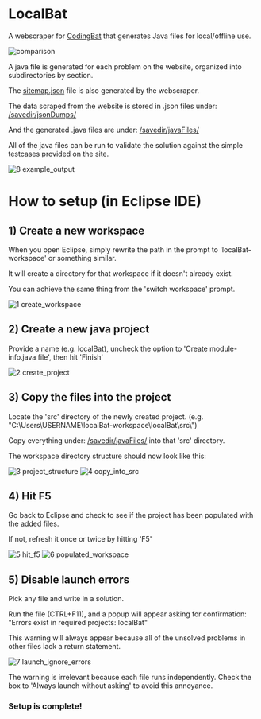 # LocalBat
A webscraper for <a href="https://codingbat.com">CodingBat</a> that generates Java files for local/offline use.

![comparison](https://github.com/user-attachments/assets/7601a28f-1286-4400-a6b5-fb13d8fff3ac)

A java file is generated for each problem on the website, organized into subdirectories by section.

The 
<a href="https://github.com/DADMIN1/LocalBat/blob/master/sitemap.json">sitemap.json</a>
file is also generated by the webscraper.

The data scraped from the website is stored in .json files under: 
<a href="https://github.com/DADMIN1/LocalBat/tree/master/savedir/jsonDumps">/savedir/jsonDumps/</a>

And the generated .java files are under:
<a href="https://github.com/DADMIN1/LocalBat/tree/master/savedir/javaFiles">/savedir/javaFiles/</a>

All of the java files can be run to validate the solution against the simple testcases provided on the site.

![8 example_output](https://github.com/user-attachments/assets/88fda6e4-714b-4c5f-9d07-a66a785244f8)


# How to setup (in Eclipse IDE)
## 1) Create a new workspace
  When you open Eclipse, simply rewrite the path in the prompt to 'localBat-workspace' or something similar.
  
  It will create a directory for that workspace if it doesn't already exist.
  
  You can achieve the same thing from the 'switch workspace' prompt.

  ![1 create_workspace](https://github.com/user-attachments/assets/7053fc23-38a5-44ad-a6ff-7eb9cc2ed576)

  
## 2) Create a new java project
  Provide a name (e.g. localBat), uncheck the option to 'Create module-info.java file', then hit 'Finish'

  ![2 create_project](https://github.com/user-attachments/assets/ddb4f935-6d1b-4759-b327-690aa5c87ae4)


## 3) Copy the files into the project
  Locate the 'src' directory of the newly created project. (e.g. "C:\Users\USERNAME\localBat-workspace\localBat\src\\")
  
  Copy everything under:
  <a href="https://github.com/DADMIN1/LocalBat/tree/master/savedir/javaFiles">/savedir/javaFiles/</a>
  into that 'src' directory.

  The workspace directory structure should now look like this:
  
  ![3 project_structure](https://github.com/user-attachments/assets/3d95c236-040a-49ca-ab73-728c60197b5f)
  ![4 copy_into_src](https://github.com/user-attachments/assets/db0e0b47-e153-4878-ab2d-64c374bdc25a)


## 4) Hit F5
  Go back to Eclipse and check to see if the project has been populated with the added files.
  
  If not, refresh it once or twice by hitting 'F5'

  ![5 hit_f5](https://github.com/user-attachments/assets/cdac8f3d-814a-4cb7-99bf-04356845f0a2)
  ![6 populated_workspace](https://github.com/user-attachments/assets/c2f7a563-ae5f-44d0-98a6-e56496ef1927)


## 5) Disable launch errors
  Pick any file and write in a solution.

  Run the file (CTRL+F11), and a popup will appear asking for confirmation: "Errors exist in required projects: localBat"

  This warning will always appear because all of the unsolved problems in other files lack a return statement.

  ![7 launch_ignore_errors](https://github.com/user-attachments/assets/a7973e72-c402-43cc-841e-fb72deba2c92)

  The warning is irrelevant because each file runs independently.
  Check the box to 'Always launch without asking' to avoid this annoyance.

### Setup is complete!
